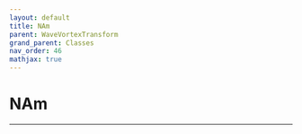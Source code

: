 ```yaml
---
layout: default
title: NAm
parent: WaveVortexTransform
grand_parent: Classes
nav_order: 46
mathjax: true
---
```


#  NAm




---

